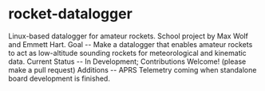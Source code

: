 # rocket-datalogger
Linux-based datalogger for amateur rockets. School project by Max Wolf and Emmett Hart.
Goal -- Make a datalogger that enables amateur rockets to act as low-altitude sounding rockets for meteorological and kinematic data.
Current Status -- In Development; Contributions Welcome! (please make a pull request)
Additions -- APRS Telemetry coming when standalone board development is finished.
